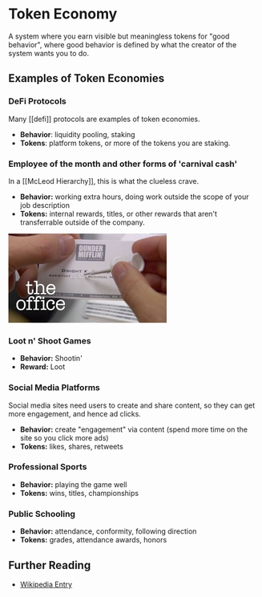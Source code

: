 # Token Economy

A system where you earn visible but meaningless tokens for "good behavior", where good behavior is defined by what the creator of the system wants you to do. 

## Examples of Token Economies

### DeFi Protocols

Many [[defi]] protocols are examples of token economies. 

- **Behavior**: liquidity pooling, staking
- **Tokens**: platform tokens, or more of the tokens you are staking. 

### Employee of the month and other forms of 'carnival cash' 

In a [[McLeod Hierarchy]], this is what the clueless crave.

- **Behavior:** working extra hours, doing work outside the scope of your job description
- **Tokens:** internal rewards, titles, or other rewards that aren't transferrable outside of the company.

![Dwight Schrute, Assistant to the regional manager](/assets/images/assistant_to_the_regional_manager.jpeg)

### Loot n' Shoot Games

- **Behavior:** Shootin'  
- **Reward:** Loot

### Social Media Platforms

Social media sites need users to create and share content, so they can get more engagement, and hence ad clicks. 

- **Behavior:** create "engagement" via content (spend more time on the site so you click more ads)
- **Tokens:** likes, shares, retweets

### Professional Sports

- **Behavior:** playing the game well
- **Tokens:** wins, titles, championships

### Public Schooling

- **Behavior:** attendance, conformity, following direction
- **Tokens:** grades, attendance awards, honors



## Further Reading

- [Wikipedia Entry](https://en.wikipedia.org/wiki/Token_economy)
